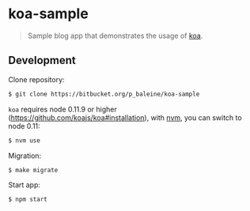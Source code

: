 # koa-sample

> Sample blog app that demonstrates the usage of [koa](https://github.com/koajs/koa).

## Development

Clone repository:

```bash
$ git clone https://bitbucket.org/p_baleine/koa-sample
```

`koa` requires node 0.11.9 or higher (https://github.com/koajs/koa#installation), with [nvm](https://github.com/creationix/nvm), you can switch to node 0.11:

```bash
$ nvm use
```

Migration:

```bash
$ make migrate
```

Start app:

```bash
$ npm start
```
